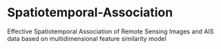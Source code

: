 # Spatiotemporal-Association
Effective Spatiotemporal Association of Remote Sensing Images and AIS data based on multidimensional feature similarity model
